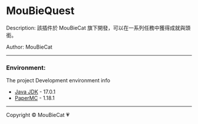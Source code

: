 # MouBieQuest

Description: 該插件於 MouBieCat 旗下開發，可以在一系列任務中獲得成就與頭銜。

Author: MouBieCat

-------------

### Environment:

The project Development environment info
<ul>
    <li><a href="https://java.com/zh_TW/">Java JDK</a> - 17.0.1</li>
    <li><a href="https://papermc.io/">PaperMC</a> - 1.18.1</li>
</ul>

-------------
Copyright © MouBieCat 💗
